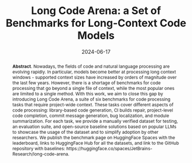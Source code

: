 ---
title: "Long Code Arena: a Set of Benchmarks for Long-Context Code Models"
authors: '<i>Egor Bogomolov, Aleksandra Eliseeva, Timur Galimzyanov, Evgeniy Glukhov, Anton Shapkin, Maria Tigina, Yaroslav Golubev, Alexander Kovrigin, Arie van Deursen, Maliheh Izadi, and Timofey Bryksin</i>'
status: "preprint"
collection: publications
permalink: /publications/2024-06-17-long-code-arena
date: 2024-06-17
venue: "<b>e-Print archive</b>"
pdf: 'https://arxiv.org/pdf/2406.11612.pdf'
data: 'https://huggingface.co/spaces/JetBrains-Research/long-code-arena'
counter_id: 'P8'
abstract: "<p><b>Abstract</b>. Nowadays, the fields of code and natural language processing are evolving rapidly. In particular, models become better at processing long context windows - supported context sizes have increased by orders of magnitude over the last few years. However, there is a shortage of benchmarks for code processing that go beyond a single file of context, while the most popular ones are limited to a single method. With this work, we aim to close this gap by introducing Long Code Arena, a suite of six benchmarks for code processing tasks that require project-wide context. These tasks cover different aspects of code processing: library-based code generation, CI builds repair, project-level code completion, commit message generation, bug localization, and module summarization. For each task, we provide a manually verified dataset for testing, an evaluation suite, and open-source baseline solutions based on popular LLMs to showcase the usage of the dataset and to simplify adoption by other researchers. We publish the benchmark page on HuggingFace Spaces with the leaderboard, links to HuggingFace Hub for all the datasets, and link to the GitHub repository with baselines: https://huggingface.co/spaces/JetBrains-Research/long-code-arena.</p>"
---